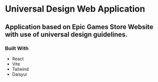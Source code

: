 # Universal Design Web Application

## Application based on Epic Games Store Website with use of universal design guidelines.

### Built With

- React
- Vite
- Tailwind
- Daisyui
